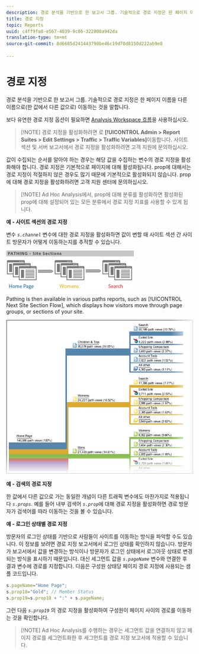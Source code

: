 ```yaml
---
description: 경로 분석을 기반으로 한 보고서 그룹. 기술적으로 경로 지정은 한 페이지 이름을 다른 이름으로(한 값에서 다른 값으로) 이동하는 것을 말합니다.
title: 경로 지정
topic: Reports
uuid: c4ff9fa8-e567-4039-9c86-322800a942da
translation-type: tm+mt
source-git-commit: 8d6685d241443798be46c19d70d8150d222ab9e8

---
```



# 경로 지정

경로 분석을 기반으로 한 보고서 그룹. 기술적으로 경로 지정은 한 페이지 이름을 다른 이름으로(한 값에서 다른 값으로) 이동하는 것을 말합니다.

보다 유연한 경로 지정 옵션이 필요하면 [Analysis Workspace 흐름](https://docs.adobe.com/content/help/ko-KR/analytics/analyze/analysis-workspace/visualizations/fallout/fallout-flow.html)을 사용하십시오.

>[!NOTE] 경로 지정을 활성화하려면 로 **[!UICONTROL Admin > Report Suites > Edit Settings > Traffic > Traffic Variables]**&#x200B;이동합니다. 사이트 섹션 및 서버 보고서에서 경로 지정을 활성화하려면 고객 지원에 문의하십시오.

값이 수집되는 순서를 알아야 하는 경우는 해당 값을 수집하는 변수의 경로 지정을 활성화해야 합니다. 경로 지정은 기본적으로 페이지에 대해 활성화됩니다. prop에 대해서는 경로 지정이 적절하지 않은 경우도 많기 때문에 기본적으로 활성화되지 않습니다. prop에 대해 경로 지정을 활성화하려면 고객 지원 센터에 문의하십시오.

>[!NOTE] Ad Hoc Analysis에서, prop에 대해 분류를 활성화하면 활성화된 prop에 대해 설정되어 있는 모든 분류에서 경로 지정 지표를 사용할 수 있게 됩니다.

**예 - 사이트 섹션의 경로 지정**

변수 *`s.channel`* 변수에 대한 경로 지정을 활성화하면 값이 변할 때 사이트 섹션 간 사이트 방문자가 어떻게 이동하는지를 추적할 수 있습니다.

![](assets/path_sections.png)

Pathing is then available in various paths reports, such as [!UICONTROL Next Site Section Flow], which displays how visitors move through page groups, or sections of your site.

![](assets/paths_report.png)

**예 - 검색의 경로 지정**

한 값에서 다른 값으로 가는 동일한 개념이 다른 트래픽 변수에도 마찬가지로 적용됩니다  *`s.props`*. 예를 들어 내부 검색어 *`s.prop`*&#x200B;에 대해 경로 지정을 활성화하면 경로 방문자가 검색어를 따라 이동하는 것을 볼 수 있습니다.

**예 - 로그인 상태별 경로 지정**

방문자의 로그인 상태를 기반으로 사람들이 사이트를 이동하는 방식을 파악할 수도 있습니다. 이 정보를 보려면 경로 지정 보고서에서 로그인 상태를 확인하지 않습니다. 방문자가 보고서에서 값을 변경하는 방식이나 방문자가 로그인 상태에서 로그아웃 상태로 변경되는 방식을 표시하기 때문입니다. 대신 세그먼트 값을 *`s.pageName`* 변수와 연결한 후 결과 변수에 경로를 지정합니다. 다음은 구성원 상태당 페이지 경로 지정에 사용되는 샘플 코드입니다.

```js
s.pageName="Home Page"; 
s.prop18="Gold"; // Member Status 
s.prop19=s.prop18 + ":" + s.pageName;
```

그런 다음 *`s.prop19`* 의 경로 지정을 활성화하여 구성원이 페이지 사이의 경로를 이동하는 것을 확인합니다.

>[!NOTE] Ad Hoc Analysis를 수행하는 경우는 세그먼트 값을 연결하지 않고 페이지 경로를 세그먼트화한 후 세그먼트를 경로 지정 보고서에 적용할 수 있습니다.

